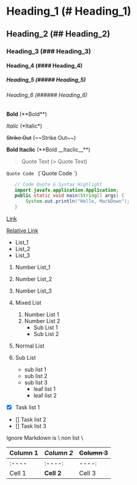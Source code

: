 # Heading_1 (\# Heading_1)
## Heading_2   (## Heading_2)
### Heading_3  (### Heading_3)
#### Heading_4 (#### Heading_4)
##### Heading_5   (##### Heading_5)
###### Heading_6  (###### Heading_6)


**Bold** (\*\*Bold**)

*Italic* (\*Italic*)

~~Strike Out~~ (\~~Strike Out~~)

**Bold __Itaclic__** (\*\*Bold \_\_Itaclic__**)


> Quote Text   (\> Quote Text)

`Quote Code `  (\`Quote Code `)


```java
   // Code Quote & Syntax Highlight
   import javafx.application.Application;
   public static void main(String[] args) {
       System.out.println("Hello, MarkDown");
   }

```


[Link](http://www.xenostream.com)

[Relative Link](MarkDown_Github.md)

- List_1
- List_2
- List_3


1. Number List_1
1. Number List_2
1. Number List_3


1. Mixed List
    1. Number List 1
    1. Number List 2
        * Sub List 1
        * Sub List 2
1. Normal List
1. Sub List
    * sub list 1
    * sub list 2
    * sub list 3
        * leaf list 1
        * leaf list 2
        
- [x] Task list 1
- []  Task list 2
- []  Task list 3


Ignore Markdown is \\ non list \\ 


Column 1 | *Column 2* | ~~Column 3~~ 
----|-----|-----
 :---- | :----: | ----: 
 Cell 1 | **Cell 2** | Cell 3
  
  


        

        
        
        
